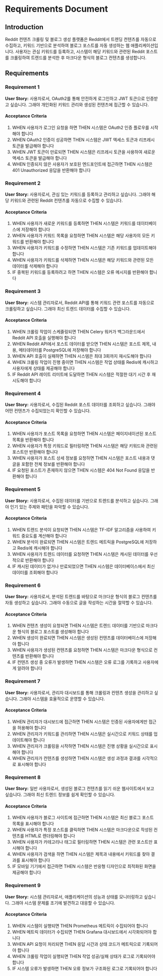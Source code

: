 # Requirements Document

## Introduction

Reddit 컨텐츠 크롤링 및 블로그 생성 플랫폼은 Reddit에서 트렌딩 컨텐츠를 자동으로 수집하고, 키워드 기반으로 분석하여 블로그 포스트를 자동 생성하는 웹 애플리케이션입니다. 사용자는 관심 키워드를 등록하고, 시스템이 해당 키워드와 관련된 Reddit 포스트를 크롤링하여 트렌드를 분석한 후 마크다운 형식의 블로그 컨텐츠를 생성합니다.

## Requirements

### Requirement 1

**User Story:** 사용자로서, OAuth2를 통해 안전하게 로그인하고 JWT 토큰으로 인증받고 싶습니다. 그래야 개인화된 키워드 관리와 생성된 컨텐츠에 접근할 수 있습니다.

#### Acceptance Criteria

1. WHEN 사용자가 로그인 요청을 하면 THEN 시스템은 OAuth2 인증 플로우를 시작해야 합니다
2. WHEN OAuth2 인증이 성공하면 THEN 시스템은 JWT 액세스 토큰과 리프레시 토큰을 발급해야 합니다
3. WHEN JWT 토큰이 만료되면 THEN 시스템은 리프레시 토큰을 사용하여 새로운 액세스 토큰을 발급해야 합니다
4. WHEN 인증되지 않은 사용자가 보호된 엔드포인트에 접근하면 THEN 시스템은 401 Unauthorized 응답을 반환해야 합니다

### Requirement 2

**User Story:** 사용자로서, 관심 있는 키워드를 등록하고 관리하고 싶습니다. 그래야 해당 키워드와 관련된 Reddit 컨텐츠를 자동으로 수집할 수 있습니다.

#### Acceptance Criteria

1. WHEN 사용자가 새로운 키워드를 등록하면 THEN 시스템은 키워드를 데이터베이스에 저장해야 합니다
2. WHEN 사용자가 키워드 목록을 요청하면 THEN 시스템은 해당 사용자의 모든 키워드를 반환해야 합니다
3. WHEN 사용자가 키워드를 수정하면 THEN 시스템은 기존 키워드를 업데이트해야 합니다
4. WHEN 사용자가 키워드를 삭제하면 THEN 시스템은 해당 키워드와 관련된 모든 데이터를 삭제해야 합니다
5. IF 중복된 키워드를 등록하려고 하면 THEN 시스템은 오류 메시지를 반환해야 합니다

### Requirement 3

**User Story:** 시스템 관리자로서, Reddit API를 통해 키워드 관련 포스트를 자동으로 크롤링하고 싶습니다. 그래야 최신 트렌드 데이터를 수집할 수 있습니다.

#### Acceptance Criteria

1. WHEN 크롤링 작업이 스케줄링되면 THEN Celery 워커가 백그라운드에서 Reddit API 호출을 실행해야 합니다
2. WHEN Reddit API에서 포스트 데이터를 받으면 THEN 시스템은 포스트 제목, 내용, 메타데이터를 PostgreSQL에 저장해야 합니다
3. WHEN API 호출이 실패하면 THEN 시스템은 최대 3회까지 재시도해야 합니다
4. WHEN 크롤링 작업이 진행 중이면 THEN 시스템은 작업 상태를 Redis에 캐시하고 사용자에게 상태를 제공해야 합니다
5. IF Reddit API 레이트 리미트에 도달하면 THEN 시스템은 적절한 대기 시간 후 재시도해야 합니다

### Requirement 4

**User Story:** 사용자로서, 수집된 Reddit 포스트 데이터를 조회하고 싶습니다. 그래야 어떤 컨텐츠가 수집되었는지 확인할 수 있습니다.

#### Acceptance Criteria

1. WHEN 사용자가 포스트 목록을 요청하면 THEN 시스템은 페이지네이션된 포스트 목록을 반환해야 합니다
2. WHEN 사용자가 특정 키워드로 필터링하면 THEN 시스템은 해당 키워드와 관련된 포스트만 반환해야 합니다
3. WHEN 사용자가 포스트 상세 정보를 요청하면 THEN 시스템은 포스트 내용과 댓글을 포함한 전체 정보를 반환해야 합니다
4. IF 요청된 포스트가 존재하지 않으면 THEN 시스템은 404 Not Found 응답을 반환해야 합니다

### Requirement 5

**User Story:** 사용자로서, 수집된 데이터를 기반으로 트렌드를 분석하고 싶습니다. 그래야 인기 있는 주제와 패턴을 파악할 수 있습니다.

#### Acceptance Criteria

1. WHEN 트렌드 분석이 요청되면 THEN 시스템은 TF-IDF 알고리즘을 사용하여 키워드 중요도를 계산해야 합니다
2. WHEN 분석이 완료되면 THEN 시스템은 트렌드 메트릭을 PostgreSQL에 저장하고 Redis에 캐시해야 합니다
3. WHEN 사용자가 트렌드 데이터를 요청하면 THEN 시스템은 캐시된 데이터를 우선적으로 반환해야 합니다
4. IF 캐시된 데이터가 없거나 만료되었으면 THEN 시스템은 데이터베이스에서 최신 데이터를 조회해야 합니다

### Requirement 6

**User Story:** 사용자로서, 분석된 트렌드를 바탕으로 마크다운 형식의 블로그 컨텐츠를 자동 생성하고 싶습니다. 그래야 수동으로 글을 작성하는 시간을 절약할 수 있습니다.

#### Acceptance Criteria

1. WHEN 컨텐츠 생성이 요청되면 THEN 시스템은 트렌드 데이터를 기반으로 마크다운 형식의 블로그 포스트를 생성해야 합니다
2. WHEN 생성이 완료되면 THEN 시스템은 생성된 컨텐츠를 데이터베이스에 저장해야 합니다
3. WHEN 사용자가 생성된 컨텐츠를 요청하면 THEN 시스템은 마크다운 형식으로 컨텐츠를 반환해야 합니다
4. IF 컨텐츠 생성 중 오류가 발생하면 THEN 시스템은 오류 로그를 기록하고 사용자에게 알려야 합니다

### Requirement 7

**User Story:** 사용자로서, 관리자 대시보드를 통해 크롤링과 컨텐츠 생성을 관리하고 싶습니다. 그래야 시스템을 효율적으로 운영할 수 있습니다.

#### Acceptance Criteria

1. WHEN 관리자가 대시보드에 접근하면 THEN 시스템은 인증된 사용자에게만 접근을 허용해야 합니다
2. WHEN 관리자가 키워드를 관리하면 THEN 시스템은 실시간으로 키워드 상태를 업데이트해야 합니다
3. WHEN 관리자가 크롤링을 시작하면 THEN 시스템은 진행 상황을 실시간으로 표시해야 합니다
4. WHEN 관리자가 컨텐츠를 생성하면 THEN 시스템은 생성 과정과 결과를 시각적으로 표시해야 합니다

### Requirement 8

**User Story:** 일반 사용자로서, 생성된 블로그 컨텐츠를 읽기 쉬운 웹사이트에서 보고 싶습니다. 그래야 최신 트렌드 정보를 쉽게 확인할 수 있습니다.

#### Acceptance Criteria

1. WHEN 사용자가 블로그 사이트에 접근하면 THEN 시스템은 최신 블로그 포스트 목록을 표시해야 합니다
2. WHEN 사용자가 특정 포스트를 클릭하면 THEN 시스템은 마크다운으로 작성된 컨텐츠를 HTML로 렌더링해야 합니다
3. WHEN 사용자가 카테고리나 태그로 필터링하면 THEN 시스템은 관련 포스트만 표시해야 합니다
4. WHEN 사용자가 검색을 하면 THEN 시스템은 제목과 내용에서 키워드를 찾아 결과를 표시해야 합니다
5. IF 모바일 기기에서 접근하면 THEN 시스템은 반응형 디자인으로 최적화된 화면을 제공해야 합니다

### Requirement 9

**User Story:** 시스템 관리자로서, 애플리케이션의 성능과 상태를 모니터링하고 싶습니다. 그래야 시스템 문제를 조기에 발견하고 대응할 수 있습니다.

#### Acceptance Criteria

1. WHEN 시스템이 실행되면 THEN Prometheus 메트릭이 수집되어야 합니다
2. WHEN 메트릭 데이터가 수집되면 THEN Grafana 대시보드에서 시각화되어야 합니다
3. WHEN API 요청이 처리되면 THEN 응답 시간과 상태 코드가 메트릭으로 기록되어야 합니다
4. WHEN 크롤링 작업이 실행되면 THEN 작업 성공/실패 상태가 로그로 기록되어야 합니다
5. IF 시스템 오류가 발생하면 THEN 오류 정보가 구조화된 로그로 기록되어야 합니다